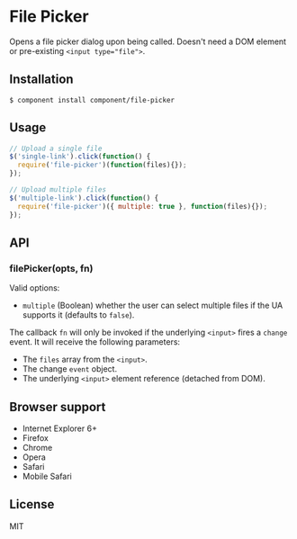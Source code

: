 # File Picker

  Opens a file picker dialog upon being called. Doesn't need a DOM
  element or pre-existing `<input type="file">`.

## Installation

    $ component install component/file-picker

## Usage

```js
// Upload a single file
$('single-link').click(function() {
  require('file-picker')(function(files){});
});

// Upload multiple files
$('multiple-link').click(function() {
  require('file-picker')({ multiple: true }, function(files){});
});
```

## API

### filePicker(opts, fn)

  Valid options:

  - `multiple` (Boolean) whether the user can select multiple files
    if the UA supports it (defaults to `false`).

  The callback `fn` will only be invoked if the underlying `<input>`
  fires a `change` event. It will receive the following parameters:

  - The `files` array from the `<input>`.
  - The change `event` object.
  - The underlying `<input>` element reference (detached from DOM).

## Browser support

 - Internet Explorer 6+
 - Firefox
 - Chrome
 - Opera
 - Safari
 - Mobile Safari

## License

  MIT
